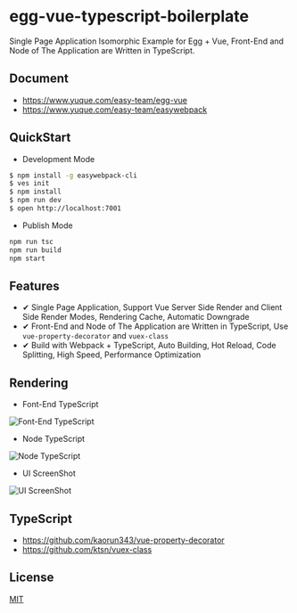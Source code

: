 # egg-vue-typescript-boilerplate

Single Page Application Isomorphic Example for Egg + Vue, Front-End and Node of The Application are Written in TypeScript.

## Document

- https://www.yuque.com/easy-team/egg-vue
- https://www.yuque.com/easy-team/easywebpack


## QuickStart

- Development Mode

```bash
$ npm install -g easywebpack-cli
$ ves init
$ npm install
$ npm run dev
$ open http://localhost:7001
```

- Publish Mode

```bash
npm run tsc
npm run build
npm start
```

## Features

- ✔︎ Single Page Application, Support Vue Server Side Render and Client Side Render Modes, Rendering Cache, Automatic Downgrade
- ✔︎ Front-End and Node of The Application are Written in TypeScript, Use `vue-property-decorator` and `vuex-class`
- ✔︎ Build with Webpack + TypeScript, Auto Building, Hot Reload, Code Splitting, High Speed, Performance Optimization

## Rendering

- Font-End TypeScript

![Font-End TypeScript](https://github.com/easy-team/egg-vue-typescript-boilerplate/blob/master/docs/images/vue-front-end.png?raw=true)

- Node TypeScript

![Node TypeScript](https://github.com/easy-team/egg-vue-typescript-boilerplate/blob/master/docs/images/vue-node.png?raw=true)

- UI ScreenShot

![UI ScreenShot](https://github.com/easy-team/egg-vue-typescript-boilerplate/blob/master/docs/images/vue-admin-ui.png?raw=true)

## TypeScript

- https://github.com/kaorun343/vue-property-decorator
- https://github.com/ktsn/vuex-class


## License

[MIT](LICENSE)

